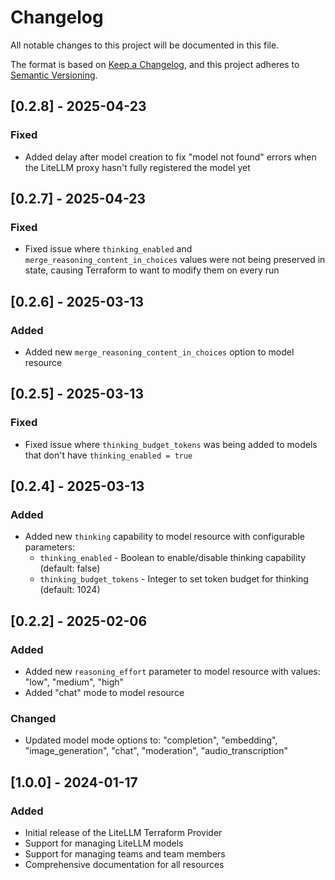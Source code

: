 # Changelog

All notable changes to this project will be documented in this file.

The format is based on [Keep a Changelog](https://keepachangelog.com/en/1.0.0/),
and this project adheres to [Semantic Versioning](https://semver.org/spec/v2.0.0.html).

## [0.2.8] - 2025-04-23

### Fixed
- Added delay after model creation to fix "model not found" errors when the LiteLLM proxy hasn't fully registered the model yet

## [0.2.7] - 2025-04-23

### Fixed
- Fixed issue where `thinking_enabled` and `merge_reasoning_content_in_choices` values were not being preserved in state, causing Terraform to want to modify them on every run

## [0.2.6] - 2025-03-13

### Added
- Added new `merge_reasoning_content_in_choices` option to model resource

## [0.2.5] - 2025-03-13

### Fixed
- Fixed issue where `thinking_budget_tokens` was being added to models that don't have `thinking_enabled = true`

## [0.2.4] - 2025-03-13

### Added
- Added new `thinking` capability to model resource with configurable parameters:
  - `thinking_enabled` - Boolean to enable/disable thinking capability (default: false)
  - `thinking_budget_tokens` - Integer to set token budget for thinking (default: 1024)

## [0.2.2] - 2025-02-06

### Added
- Added new `reasoning_effort` parameter to model resource with values: "low", "medium", "high"
- Added "chat" mode to model resource

### Changed
- Updated model mode options to: "completion", "embedding", "image_generation", "chat", "moderation", "audio_transcription"

## [1.0.0] - 2024-01-17

### Added
- Initial release of the LiteLLM Terraform Provider
- Support for managing LiteLLM models
- Support for managing teams and team members
- Comprehensive documentation for all resources
